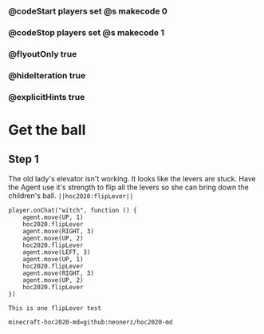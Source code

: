 ### @codeStart players set @s makecode 0
### @codeStop players set @s makecode 1

### @flyoutOnly true
### @hideIteration true
### @explicitHints true

# Get the ball

## Step 1
The old lady's elevator isn't working. It looks like the levers are stuck. Have the Agent use it's strength to flip all the levers so she can bring down the children's ball.  ``||hoc2020:flipLever||``

```ghost
player.onChat("witch", function () {
    agent.move(UP, 1)
    hoc2020.flipLever
    agent.move(RIGHT, 3)
    agent.move(UP, 2)
    hoc2020.flipLever
    agent.move(LEFT, 3)
    agent.move(UP, 1)
    hoc2020.flipLever
    agent.move(RIGHT, 3)
    agent.move(UP, 2)
    hoc2020.flipLever
})
```
```explicitHints
This is one flipLever test
```
```package
minecraft-hoc2020-md=github:neonerz/hoc2020-md
```
